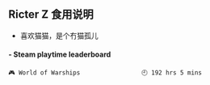 ## Ricter Z 食用说明
- 喜欢猫猫，是个冇猫孤儿

<!-- steam-box start -->
#### - Steam playtime leaderboard
```text
🎮 World of Warships                 🕘 192 hrs 5 mins
```
<!-- Powered by https://github.com/YouEclipse/steam-box . -->
<!-- steam-box end -->
